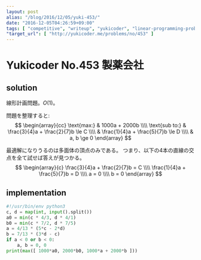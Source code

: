 ```yaml
---
layout: post
alias: "/blog/2016/12/05/yuki-453/"
date: "2016-12-05T04:26:59+09:00"
tags: [ "competitive", "writeup", "yukicoder", "linear-programming-problem" ]
"target_url": [ "http://yukicoder.me/problems/no/453" ]
---
```


# Yukicoder No.453 製薬会社

## solution

線形計画問題。$O(1)$。

問題を整理すると:
$$ \begin{array}{cc}
\text{max:} & 1000a + 2000b \\\\
\text{sub to:} & \frac{3}{4}a + \frac{2}{7}b \le C \\\\
               & \frac{1}{4}a + \frac{5}{7}b \le D \\\\
               & a, b \ge 0
\end{array} $$

最適解になりうるのは多面体の頂点のみである。
つまり、以下の$4$本の直線の交点を全て試せば答えが見つかる。
$$ \begin{array}{c}
\frac{3}{4}a + \frac{2}{7}b = C \\\\
\frac{1}{4}a + \frac{5}{7}b = D \\\\
a = 0 \\\\
b = 0
\end{array} $$

## implementation

``` python
#!/usr/bin/env python3
c, d = map(int, input().split())
a0 = min(c * 4/3, d * 4/1)
b0 = min(c * 7/2, d * 7/5)
a = 4/13 * (5*c - 2*d)
b = 7/13 * (3*d - c)
if a < 0 or b < 0:
    a, b = 0, 0
print(max([ 1000*a0, 2000*b0, 1000*a + 2000*b ]))
```
